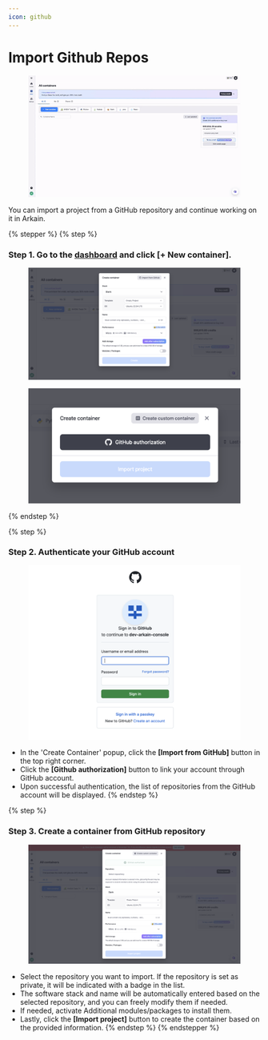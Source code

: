 ```yaml
---
icon: github
---
```


# Import Github Repos

<figure><img src="../../../.gitbook/assets/02011-ezgif.com-video-to-gif-converter (1).gif" alt=""><figcaption></figcaption></figure>

You can import a project from a GitHub repository and continue working on it in Arkain.

{% stepper %}
{% step %}
### **Step 1. Go to the** [dashboard](https://ide.goorm.io/my/dashboard) and click \[+ New container]. <a href="#step-1-go-to-the-dashboard-and-click-new-container" id="step-1-go-to-the-dashboard-and-click-new-container"></a>

<figure><img src="../../../.gitbook/assets/image (11).png" alt=""><figcaption></figcaption></figure>

<figure><img src="../../../.gitbook/assets/image (12).png" alt=""><figcaption></figcaption></figure>
{% endstep %}

{% step %}
### **Step 2. Authenticate your GitHub account** <a href="#step-2-authenticate-your-github-account" id="step-2-authenticate-your-github-account"></a>

<figure><img src="../../../.gitbook/assets/image (13).png" alt=""><figcaption></figcaption></figure>

* In the 'Create Container' popup, click the **\[Import from GitHub]** button in the top right corner.
* Click the **\[Github authorization]** button to link your account through GitHub account.
* Upon successful authentication, the list of repositories from the GitHub account will be displayed.
{% endstep %}

{% step %}
### **Step 3. Create a container from GitHub repository** <a href="#step-3-create-a-container-from-github-repository" id="step-3-create-a-container-from-github-repository"></a>

<figure><img src="../../../.gitbook/assets/image (14).png" alt=""><figcaption></figcaption></figure>

* Select the repository you want to import. If the repository is set as private, it will be indicated with a badge in the list.
* The software stack and name will be automatically entered based on the selected repository, and you can freely modify them if needed.
* If needed, activate Additional modules/packages to install them.
* Lastly, click the **\[Import project]** button to create the container based on the provided information.
{% endstep %}
{% endstepper %}
